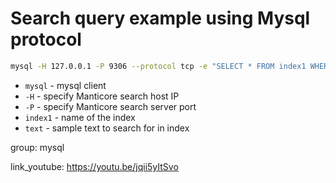 # Search query example using Mysql protocol

```bash
mysql -H 127.0.0.1 -P 9306 --protocol tcp -e "SELECT * FROM index1 WHERE MATCH('text')"
```

- `mysql` - mysql client
- `-H` - specify Manticore search host IP
- `-P` - specify Manticore search server port
- `index1` - name of the index
- `text` - sample text to search for in index

group: mysql


link_youtube: https://youtu.be/jqii5yItSvo
